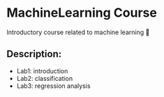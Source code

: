 # MachineLearning Course
Introductory course related to machine learning 🦾
## Description:
- Lab1: introduction
- Lab2: classification
- Lab3: regression analysis
